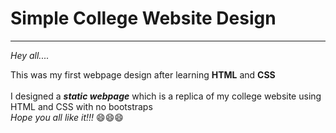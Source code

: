 # Simple College Website Design

---

*Hey all....*

This was my first webpage design after learning **HTML** and **CSS**
<br>
<br>
I designed a ***static webpage*** which is  a replica of my college website using HTML and CSS with no bootstraps
<br>
*Hope you all like it!!!*
😄😄😄

